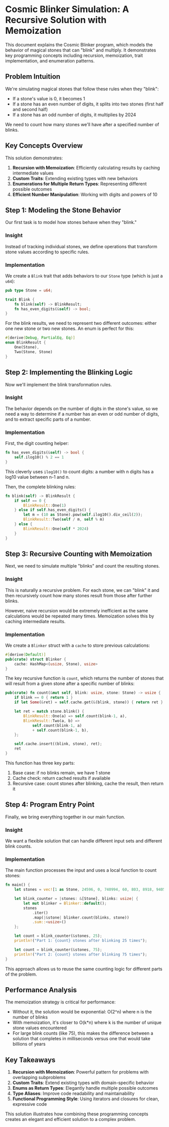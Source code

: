 # Cosmic Blinker Simulation: A Recursive Solution with Memoization

This document explains the Cosmic Blinker program, which models the behavior of magical stones that can "blink" and multiply. It demonstrates key programming concepts including recursion, memoization, trait implementation, and enumeration patterns.

## Problem Intuition

We're simulating magical stones that follow these rules when they "blink":
- If a stone's value is 0, it becomes 1
- If a stone has an even number of digits, it splits into two stones (first half and second half)
- If a stone has an odd number of digits, it multiplies by 2024

We need to count how many stones we'll have after a specified number of blinks.

## Key Concepts Overview

This solution demonstrates:
1. **Recursion with Memoization**: Efficiently calculating results by caching intermediate values
2. **Custom Traits**: Extending existing types with new behaviors
3. **Enumerations for Multiple Return Types**: Representing different possible outcomes
4. **Efficient Number Manipulation**: Working with digits and powers of 10

## Step 1: Modeling the Stone Behavior

Our first task is to model how stones behave when they "blink."

### Insight
Instead of tracking individual stones, we define operations that transform stone values according to specific rules.

### Implementation
We create a `Blink` trait that adds behaviors to our `Stone` type (which is just a `u64`):

```rust
pub type Stone = u64;

trait Blink {
    fn blink(self) -> BlinkResult;
    fn has_even_digits(&self) -> bool;
}
```

For the blink results, we need to represent two different outcomes: either one new stone or two new stones. An enum is perfect for this:

```rust
#[derive(Debug, PartialEq, Eq)]
enum BlinkResult {
    One(Stone),
    Two(Stone, Stone)
}
```

## Step 2: Implementing the Blinking Logic

Now we'll implement the blink transformation rules.

### Insight
The behavior depends on the number of digits in the stone's value, so we need a way to determine if a number has an even or odd number of digits, and to extract specific parts of a number.

### Implementation
First, the digit counting helper:

```rust
fn has_even_digits(&self) -> bool {
    self.ilog10() % 2 == 1
}
```

This cleverly uses `ilog10()` to count digits: a number with n digits has a log10 value between n-1 and n.

Then, the complete blinking rules:

```rust
fn blink(self) -> BlinkResult {
    if self == 0 {
        BlinkResult::One(1)
    } else if self.has_even_digits() {
        let m = (10 as Stone).pow(self.ilog10().div_ceil(2));
        BlinkResult::Two(self / m, self % m)
    } else {
        BlinkResult::One(self * 2024)
    }
}
```

## Step 3: Recursive Counting with Memoization

Next, we need to simulate multiple "blinks" and count the resulting stones.

### Insight
This is naturally a recursive problem. For each stone, we can "blink" it and then recursively count how many stones result from those after further blinks.

However, naive recursion would be extremely inefficient as the same calculations would be repeated many times. Memoization solves this by caching intermediate results.

### Implementation
We create a `Blinker` struct with a `cache` to store previous calculations:

```rust
#[derive(Default)]
pub(crate) struct Blinker {
    cache: HashMap<(usize, Stone), usize>
}
```

The key recursive function is `count`, which returns the number of stones that will result from a given stone after a specific number of blinks:

```rust
pub(crate) fn count(&mut self, blink: usize, stone: Stone) -> usize {
    if blink == 0 { return 1 }
    if let Some(&ret) = self.cache.get(&(blink, stone)) { return ret }

    let ret = match stone.blink() {
        BlinkResult::One(a) => self.count(blink-1, a),
        BlinkResult::Two(a, b) =>
            self.count(blink-1, a)
            + self.count(blink-1, b),
    };

    self.cache.insert((blink, stone), ret);
    ret
}
```

This function has three key parts:
1. Base case: if no blinks remain, we have 1 stone
2. Cache check: return cached results if available
3. Recursive case: count stones after blinking, cache the result, then return it

## Step 4: Program Entry Point

Finally, we bring everything together in our main function.

### Insight
We want a flexible solution that can handle different input sets and different blink counts.

### Implementation
The main function processes the input and uses a local function to count stones:

```rust
fn main() {
    let stones = vec![1 as Stone, 24596, 0, 740994, 60, 803, 8918, 9405859];

    let blink_counter = |stones: &[Stone], blinks: usize| {
        let mut blinker = Blinker::default();
        stones
            .iter()
            .map(|&stone| blinker.count(blinks, stone))
            .sum::<usize>()
    };

    let count = blink_counter(&stones, 25);
    println!("Part 1: {count} stones after blinking 25 times");

    let count = blink_counter(&stones, 75);
    println!("Part 2: {count} stones after blinking 75 times");
}
```

This approach allows us to reuse the same counting logic for different parts of the problem.

## Performance Analysis

The memoization strategy is critical for performance:
- Without it, the solution would be exponential: O(2^n) where n is the number of blinks
- With memoization, it's closer to O(k*n) where k is the number of unique stone values encountered
- For large blink counts (like 75), this makes the difference between a solution that completes in milliseconds versus one that would take billions of years

## Key Takeaways

1. **Recursion with Memoization**: Powerful pattern for problems with overlapping subproblems
2. **Custom Traits**: Extend existing types with domain-specific behavior
3. **Enums as Return Types**: Elegantly handle multiple possible outcomes
4. **Type Aliases**: Improve code readability and maintainability
5. **Functional Programming Style**: Using iterators and closures for clean, expressive code

This solution illustrates how combining these programming concepts creates an elegant and efficient solution to a complex problem.
